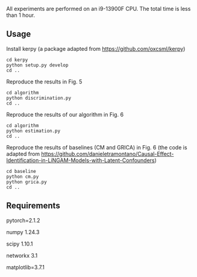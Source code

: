 All experiments are performed on an i9-13900F CPU. The total time is less than 1 hour.

## Usage

Install kerpy (a package adapted from https://github.com/oxcsml/kerpy)

```(bash)
cd kerpy
python setup.py develop
cd ..
```

Reproduce the results in Fig. 5

```(bash)
cd algorithm
python discrimination.py
cd ..
```

Reproduce the results of our algorithm in Fig. 6

```(bash)
cd algorithm
python estimation.py
cd ..
```

Reproduce the results of baselines (CM and GRICA) in Fig. 6 (the code is adapted from https://github.com/danieletramontano/Causal-Effect-Identification-in-LiNGAM-Models-with-Latent-Confounders)

```(bash)
cd baseline
python cm.py
python grica.py
cd ..
```

## Requirements

pytorch=2.1.2

numpy 1.24.3

scipy 1.10.1

networkx 3.1

matplotlib=3.7.1